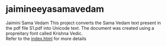 # jaimineeyasamavedam
Jaimini Sama Vedam 
This project converts the Sama Vedam text present in the pdf file S1.pdf into Unicode text. The document was created using a propreitary font called Krishna Vedic.  
Refer to the [index.html](index.html) for more details 
